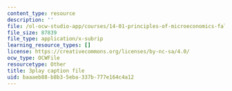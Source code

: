 ```yaml
---
content_type: resource
description: ''
file: /ol-ocw-studio-app/courses/14-01-principles-of-microeconomics-fall-2018/baaaeb88b8b35eba337b777e164c4a12_FJVOh57UxL8.srt
file_size: 87839
file_type: application/x-subrip
learning_resource_types: []
license: https://creativecommons.org/licenses/by-nc-sa/4.0/
ocw_type: OCWFile
resourcetype: Other
title: 3play caption file
uid: baaaeb88-b8b3-5eba-337b-777e164c4a12
---
```


